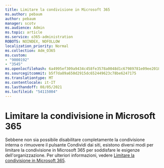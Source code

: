 ```yaml
---
title: Limitare la condivisione in Microsoft 365
ms.author: pebaum
author: pebaum
manager: scotv
ms.audience: Admin
ms.topic: article
ms.service: o365-administration
ROBOTS: NOINDEX, NOFOLLOW
localization_priority: Normal
ms.collection: Adm_O365
ms.custom:
- "9000192"
- "3545"
ms.openlocfilehash: 6a4995ef309a9434c458fe3578a0048d1c67989781e09ee2018fda867c0b69f5
ms.sourcegitcommit: b5f7da89a650d2915dc652449623c78be6247175
ms.translationtype: MT
ms.contentlocale: it-IT
ms.lasthandoff: 08/05/2021
ms.locfileid: "54115004"
---
```

# <a name="limit-sharing-in-microsoft-365"></a>Limitare la condivisione in Microsoft 365

Sebbene non sia possibile disabilitare completamente la condivisione interna o rimuovere il pulsante Condividi dai siti, esistono diversi modi per limitare la condivisione in Microsoft 365 per soddisfare le esigenze dell'organizzazione. Per ulteriori informazioni, vedere [Limitare la condivisione in Microsoft 365](https://docs.microsoft.com/Office365/Enterprise/microsoft-365-limit-sharing).
